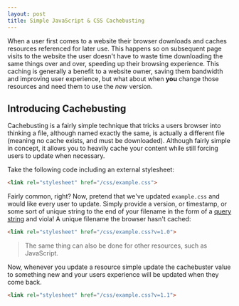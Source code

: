 ```yaml
---
layout: post
title: Simple JavaScript & CSS Cachebusting
---
```


When a user first comes to a website their browser downloads and caches
resources referenced for later use. This happens so on subsequent page visits to
the website the user doesn't have to waste time downloading the same things over
and over, speeding up their browsing experience. This caching is generally a
benefit to a website owner, saving them bandwidth and improving user experience,
but what about when __you__ change those resources and need them to use the
*new* version.

## Introducing Cachebusting

Cachebusting is a fairly simple technique that tricks a users browser into
thinking a file, although named exactly the same, is actually a different file
(meaning no cache exists, and must be downloaded). Although fairly simple in
concept, it allows you to heavily cache your content while still forcing users
to update when necessary.

Take the following code including an external stylesheet:

```html
<link rel="stylesheet" href="/css/example.css">
```

Fairly common, right? Now, pretend that we've updated `example.css` and would
like every user to update. Simply provide a version, or timestamp, or some sort
of unique string to the end of your filename in the form of a
[query string](http://wikipedia.org/wiki/Query_string) and viola! A unique
filename the browser hasn't cached:

```html
<link rel="stylesheet" href="/css/example.css?v=1.0">
```

> The same thing can also be done for other resources, such as JavaScript.

Now, whenever you update a resource simple update the cachebuster value to
something new and your users experience will be updated when they come back.

```html
<link rel="stylesheet" href="/css/example.css?v=1.1">
```